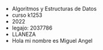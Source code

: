 - Algoritmos y Estructuras de Datos
- curso k1253
- 2022
- legajo: 2037786
- LLANEZA
- Hola mi nombre es Miguel Angel
